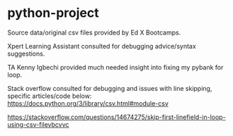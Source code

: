 # python-project

Source data/original csv files provided by Ed X Bootcamps.

Xpert Learning Assistant consulted for debugging advice/syntax suggestions.

TA Kenny Igbechi provided much needed insight into fixing my pybank for loop.

Stack overflow consulted for debugging and issues with line skipping, specific articles/code below:
https://docs.python.org/3/library/csv.html#module-csv

https://stackoverflow.com/questions/14674275/skip-first-linefield-in-loop-using-csv-filevbcvvc 
